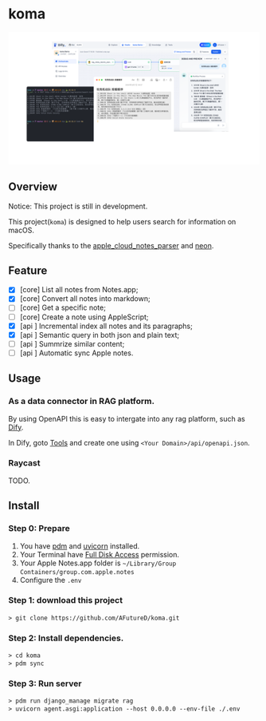 # koma

![exmaple](.github/example.png)

## Overview

Notice: This project is still in development.

This project(`koma`) is designed to help users search for information on macOS.

Specifically thanks to the [apple_cloud_notes_parser](https://github.com/threeplanetssoftware/apple_cloud_notes_parser) and [neon](https://neon.tech).


## Feature

- [x] [core] List all notes from Notes.app;
- [x] [core] Convert all notes into markdown;
- [ ] [core] Get a specific note;
- [ ] [core] Create a note using AppleScript;
- [x] [api ] Incremental index all notes and its paragraphs;
- [x] [api ] Semantic query in both json and plain text;
- [ ] [api ] Summrize similar content;
- [ ] [api ] Automatic sync Apple notes.

## Usage 

### As a data connector in RAG platform.

By using OpenAPI this is easy to intergate into any rag platform, such as [Dify](https://dify.ai).

In Dify, goto [Tools](https://cloud.dify.ai/tools?category=api) and create one using `<Your Domain>/api/openapi.json`.

### Raycast

TODO.

## Install

### Step 0: Prepare

1. You have [pdm](https://pdm-project.org/en/stable/) and [uvicorn](https://www.uvicorn.org) installed.
2. Your Terminal have [Full Disk Access](https://www.perplexity.ai/search/How-to-enable-mOAW4vpVRlmeMvtg6EjnNw) permission.
3. Your Apple Notes.app folder is `~/Library/Group Containers/group.com.apple.notes`
4. Configure the `.env`

### Step 1: download this project

```
> git clone https://github.com/AFutureD/koma.git
```

### Step 2: Install dependencies.

```
> cd koma
> pdm sync
```

### Step 3: Run server

```
> pdm run django_manage migrate rag
> uvicorn agent.asgi:application --host 0.0.0.0 --env-file ./.env
```




